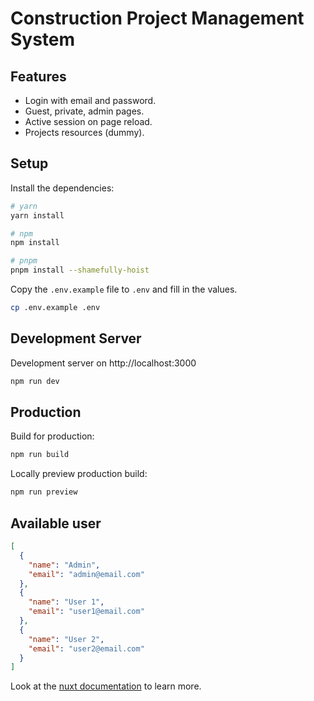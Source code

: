 # Construction Project Management System

## Features

- Login with email and password.
- Guest, private, admin pages.
- Active session on page reload.
- Projects resources (dummy).

## Setup

Install the dependencies:

```bash
# yarn
yarn install

# npm
npm install

# pnpm
pnpm install --shamefully-hoist
```

Copy the `.env.example` file to `.env` and fill in the values.

```bash
cp .env.example .env
```

## Development Server

Development server on http://localhost:3000

```bash
npm run dev
```

## Production

Build for production:

```bash
npm run build
```

Locally preview production build:

```bash
npm run preview
```

## Available user
```json
[
  {
    "name": "Admin",
    "email": "admin@email.com"
  }, 
  {
    "name": "User 1",
    "email": "user1@email.com"
  }, 
  {
    "name": "User 2",
    "email": "user2@email.com"
  }
]
```

Look at the [nuxt documentation](https://nuxt.com/) to learn more.
